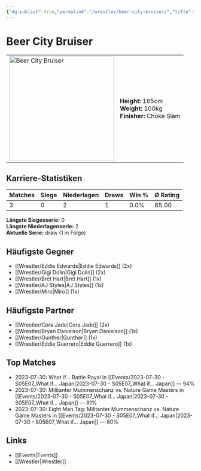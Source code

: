 ```yaml
---
{"dg-publish":true,"permalink":"/wrestler/beer-city-bruiser/","title":"Beer City Bruiser","tags":["wrestler"],"noteIcon":""}
---
```



# Beer City Bruiser

<table>
        <tr>
        <td><img src="https://github.com/CptSpaulding1980/choke-slam-wrestling/releases/download/images/Beer_City_Bruiser.png" width="280" alt="Beer City Bruiser"></td>
        <td>
        <b>Height:</b> 185cm<br>
        <b>Weight:</b> 100kg<br>
        <b>Finisher:</b> Choke Slam<br>
        </td>
        </tr>
        </table>
        
## Karriere-Statistiken

| Matches | Siege | Niederlagen | Draws | Win % | Ø Rating |
|---------|-------|-------------|-------|-------|-----------|
| 3 | 0 | 2 | 1 | 0.0% | 85.00 |

**Längste Siegesserie:** 0<br>**Längste Niederlagenserie:** 2<br>**Aktuelle Serie:** draw (1 in Folge)


## Häufigste Gegner
- [[Wrestler/Eddie Edwards\|Eddie Edwards]] (2x)
- [[Wrestler/Gigi Dolin\|Gigi Dolin]] (2x)
- [[Wrestler/Bret Hart\|Bret Hart]] (1x)
- [[Wrestler/AJ Styles\|AJ Styles]] (1x)
- [[Wrestler/Miro\|Miro]] (1x)

## Häufigste Partner
- [[Wrestler/Cora Jade\|Cora Jade]] (2x)
- [[Wrestler/Bryan Danielson\|Bryan Danielson]] (1x)
- [[Wrestler/Gunther\|Gunther]] (1x)
- [[Wrestler/Eddie Guerrero\|Eddie Guerrero]] (1x)

## Top Matches
- 2023-07-30: What if... Battle Royal in [[Events/2023-07-30 - S05E07_What if... Japan\|2023-07-30 - S05E07_What if... Japan]] — 94%
- 2023-07-30: Militanter Mummenschanz vs. Nature Game Masters  in [[Events/2023-07-30 - S05E07_What if... Japan\|2023-07-30 - S05E07_What if... Japan]] — 81%
- 2023-07-30: Eight Man Tag: Militanter Mummenschanz vs. Nature Game Masters  in [[Events/2023-07-30 - S05E07_What if... Japan\|2023-07-30 - S05E07_What if... Japan]] — 80%

## Links
- [[Events\|Events]]
- [[Wrestler\|Wrestler]]
